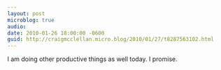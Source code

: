 ```yaml
---
layout: post
microblog: true
audio: 
date: 2010-01-26 18:00:00 -0600
guid: http://craigmcclellan.micro.blog/2010/01/27/t8287563102.html
---
```

I am doing other productive things as well today.  I promise.
